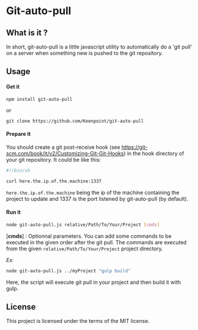# Git-auto-pull

## What is it ?


In short, git-auto-pull is a little javascript utility to automatically do a 'git pull'  on a server when something new is pushed to the git repository.


## Usage

#### Get it

```
npm install git-auto-pull
```

or

```
git clone https://github.com/Keenpoint/git-auto-pull
```

#### Prepare it

You should create a git post-receive hook (see https://git-scm.com/book/it/v2/Customizing-Git-Git-Hooks)  in the hook directory of your git repository. It could be like this:

```sh
#!/bin/sh

curl here.the.ip.of.the.machine:1337
```
`here.the.ip.of.the.machine` being the ip of the machine containing the project to update and 1337 is the port listened by git-auto-pull (by default).


#### Run it

```sh
node git-auto-pull.js relative/Path/To/Your/Project [cmds]
```

[**cmds**] : Optionnal parameters.
You can add some commands to be executed in the given order after the git pull.
The commands are executed from the given `relative/Path/To/Your/Project` project directory.

*Ex:*
```sh
node git-auto-pull.js ../myProject "gulp build"
```
Here, the script will execute git pull in your project and then build it with gulp.

## License

This project is licensed under the terms of the MIT license.


